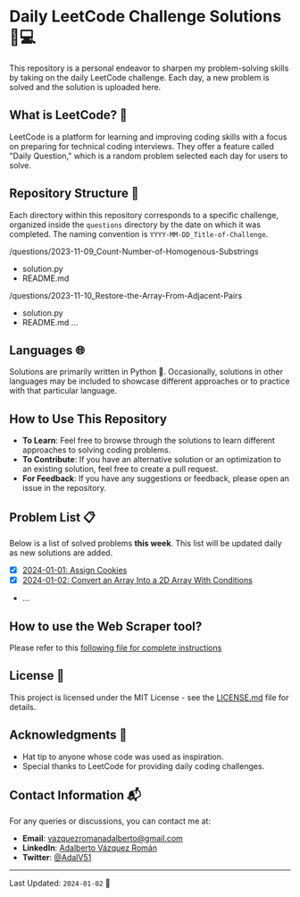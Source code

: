# Daily LeetCode Challenge Solutions 🧠💻

This repository is a personal endeavor to sharpen my problem-solving skills by taking on the daily LeetCode challenge. Each day, a new problem is solved and the solution is uploaded here.

## What is LeetCode? 🤔

LeetCode is a platform for learning and improving coding skills with a focus on preparing for technical coding interviews. They offer a feature called "Daily Question," which is a random problem selected each day for users to solve.

## Repository Structure 📁

Each directory within this repository corresponds to a specific challenge, organized inside the `questions` directory by the date on which it was completed. The naming convention is `YYYY-MM-DD_Title-of-Challenge`.

/questions/2023-11-09_Count-Number-of-Homogenous-Substrings
- solution.py
- README.md

/questions/2023-11-10_Restore-the-Array-From-Adjacent-Pairs
- solution.py
- README.md
...

## Languages 🌐

Solutions are primarily written in Python 🐍. Occasionally, solutions in other languages may be included to showcase different approaches or to practice with that particular language.

## How to Use This Repository

- **To Learn**: Feel free to browse through the solutions to learn different approaches to solving coding problems.
- **To Contribute**: If you have an alternative solution or an optimization to an existing solution, feel free to create a pull request.
- **For Feedback**: If you have any suggestions or feedback, please open an issue in the repository.

## Problem List 📋

Below is a list of solved problems **this week**. This list will be updated daily as new solutions are added.

- [x] [2024-01-01: Assign Cookies](/questions/2024-01-01_Assign-Cookies/)
- [x] [2024-01-02: Convert an Array Into a 2D Array With Conditions](/questions/2024-01-02_Convert-an-Array-Into-a-2D-Array-With-Conditions/)
- ...

## How to use the Web Scraper tool?

Please refer to this [following file for complete instructions](WEB_SCRAPER.md)

## License 📄

This project is licensed under the MIT License - see the [LICENSE.md](LICENSE.md) file for details.

## Acknowledgments 👏

- Hat tip to anyone whose code was used as inspiration.
- Special thanks to LeetCode for providing daily coding challenges.

## Contact Information 📬

For any queries or discussions, you can contact me at:

- **Email**: [vazquezromanadalberto@gmail.com](mailto:vazquezromanadalberto@gmail.com)
- **LinkedIn**: [Adalberto Vázquez Román](https://www.linkedin.com/in/adalberto-v%C3%A1zquez-rom%C3%A1n-2468811b2/)
- **Twitter**: [@AdalV51](https://twitter.com/AdalV51)

---

Last Updated: `2024-01-02` 📆
